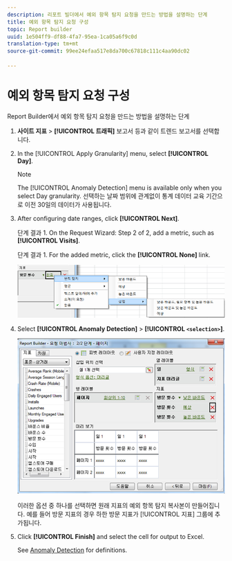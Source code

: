 ```yaml
---
description: 리포트 빌더에서 예외 항목 탐지 요청을 만드는 방법을 설명하는 단계
title: 예외 항목 탐지 요청 구성
topic: Report builder
uuid: 1e504ff9-df88-4fa7-95ea-1ca05a6f9c0d
translation-type: tm+mt
source-git-commit: 99ee24efaa517e8da700c67818c111c4aa90dc02

---
```



# 예외 항목 탐지 요청 구성

Report Builder에서 예외 항목 탐지 요청을 만드는 방법을 설명하는 단계

1. **사이트 지표** &gt; **[!UICONTROL 트래픽]** 보고서 등과 같이 트렌드 보고서를 선택합니다.
1. In the [!UICONTROL Apply Granularity] menu, select **[!UICONTROL Day]**.

   >[!NOTE]
   >
   >The [!UICONTROL Anomaly Detection] menu is available only when you select Day granularity. 선택하는 날짜 범위에 관계없이 통계 데이터 교육 기간으로 이전 30일의 데이터가 사용됩니다.

1. After configuring date ranges, click **[!UICONTROL Next]**.

   단계 결과 1. On the Request Wizard: Step 2 of 2, add a metric, such as **[!UICONTROL Visits]**.

   단계 결과 1. For the added metric, click the **[!UICONTROL None]** link.

   ![단계 결과](assets/anomaly_select.png)

1. Select **[!UICONTROL Anomaly Detection]** &gt; **[!UICONTROL `<selection>`]**.

   ![단계 정보](assets/anomaly_visit.png)

   이러한 옵션 중 하나를 선택하면 원래 지표의 예외 항목 탐지 복사본이 만들어집니다. 예를 들어 방문 지표의 경우 하한 방문 지표가 [!UICONTROL 지표] 그룹에 추가됩니다.
1. Click **[!UICONTROL Finish]** and select the cell for output to Excel.

   See [Anomaly Detection](/help/analyze/analysis-workspace/virtual-analyst/c-anomaly-detection/anomaly-detection.md) for definitions.
